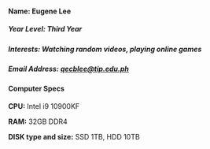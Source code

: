 #### **Name:** Eugene Lee
##### **Year Level:** Third Year
##### **Interests:** _Watching random videos, playing online games_
##### **Email Address:** qecblee@tip.edu.ph
#### **Computer Specs**

**CPU:** Intel i9 10900KF

**RAM:** 32GB DDR4

**DISK type and size:** SSD 1TB, HDD 10TB
